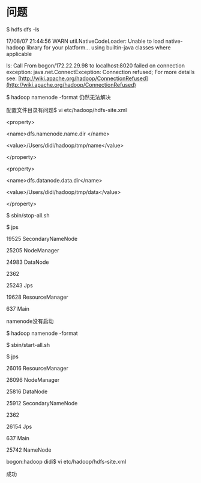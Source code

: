 # 问题

$ hdfs dfs -ls

17/08/07 21:44:56 WARN util.NativeCodeLoader: Unable to load native-hadoop library for your platform... using builtin-java classes where applicable

ls: Call From bogon/172.22.29.98 to localhost:8020 failed on connection exception: java.net.ConnectException: Connection refused; For more details see:  [http://wiki.apache.org/hadoop/ConnectionRefused](http://wiki.apache.org/hadoop/ConnectionRefused)

$ hadoop namenode -format 仍然无法解决

配置文件目录有问题$ vi etc/hadoop/hdfs-site.xml

&lt;property&gt;

&lt;name&gt;dfs.namenode.name.dir &lt;/name&gt;

&lt;value&gt;/Users/didi/hadoop/tmp/name&lt;/value&gt;

&lt;/property&gt;

&lt;property&gt;

&lt;name&gt;dfs.datanode.data.dir&lt;/name&gt;

&lt;value&gt;/Users/didi/hadoop/tmp/data&lt;/value&gt;

&lt;/property&gt;

$ sbin/stop-all.sh

$ jps

19525 SecondaryNameNode

25205 NodeManager

24983 DataNode

2362

25243 Jps

19628 ResourceManager

637 Main

namenode没有启动

$ hadoop namenode -format

$ sbin/start-all.sh

$ jps

26016 ResourceManager

26096 NodeManager

25816 DataNode

25912 SecondaryNameNode

2362

26154 Jps

637 Main

25742 NameNode

bogon:hadoop didi$ vi etc/hadoop/hdfs-site.xml

成功



